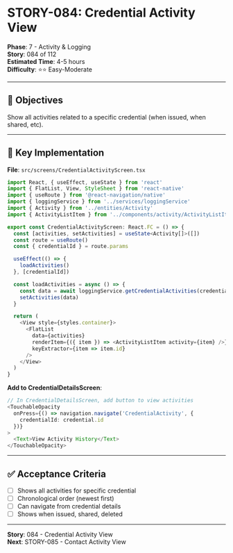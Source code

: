 # STORY-084: Credential Activity View

**Phase**: 7 - Activity & Logging  
**Story**: 084 of 112  
**Estimated Time**: 4-5 hours  
**Difficulty**: ⭐⭐ Easy-Moderate

---

## 🎯 Objectives

Show all activities related to a specific credential (when issued, when shared, etc).

---

## 📝 Key Implementation

**File**: `src/screens/CredentialActivityScreen.tsx`

```typescript
import React, { useEffect, useState } from 'react'
import { FlatList, View, StyleSheet } from 'react-native'
import { useRoute } from '@react-navigation/native'
import { loggingService } from '../services/loggingService'
import { Activity } from '../entities/Activity'
import { ActivityListItem } from '../components/activity/ActivityListItem'

export const CredentialActivityScreen: React.FC = () => {
  const [activities, setActivities] = useState<Activity[]>([])
  const route = useRoute()
  const { credentialId } = route.params

  useEffect(() => {
    loadActivities()
  }, [credentialId])

  const loadActivities = async () => {
    const data = await loggingService.getCredentialActivities(credentialId)
    setActivities(data)
  }

  return (
    <View style={styles.container}>
      <FlatList
        data={activities}
        renderItem={({ item }) => <ActivityListItem activity={item} />}
        keyExtractor={item => item.id}
      />
    </View>
  )
}
```

**Add to CredentialDetailsScreen**:

```typescript
// In CredentialDetailsScreen, add button to view activities
<TouchableOpacity
  onPress={() => navigation.navigate('CredentialActivity', {
    credentialId: credential.id
  })}
>
  <Text>View Activity History</Text>
</TouchableOpacity>
```

---

## ✅ Acceptance Criteria

- [ ] Shows all activities for specific credential
- [ ] Chronological order (newest first)
- [ ] Can navigate from credential details
- [ ] Shows when issued, shared, deleted

---

**Story**: 084 - Credential Activity View  
**Next**: STORY-085 - Contact Activity View
